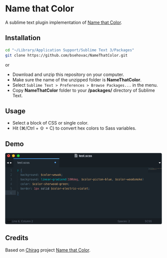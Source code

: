 # Name that Color

A sublime text plugin implementation of [Name that Color](http://chir.ag/projects/name-that-color).

## Installation

```bash
cd "~/Library/Application Support/Sublime Text 3/Packages"
git clone https://github.com/bsehovac/NameThatColor.git
```

or

- Download and unzip this repository on your computer.
- Make sure the name of the unzipped folder is **NameThatColor**.
- Select `Sublime Text > Preferences > Browse Packages...` in the menu.
- Copy **NameThatColor** folder to your **/packages/** directory of Sublime Text.

## Usage

- Select a block of CSS or single color.
- Hit (⌘/Ctrl + ⇧ + C) to convert hex colors to Sass variables.

## Demo

![alt text](https://raw.githubusercontent.com/bsehovac/NameThatColor/master/demo.gif "Demo")

## Credits
Based on [Chirag](http://chir.ag/) project [Name that Color](http://chir.ag/projects/name-that-color/).
